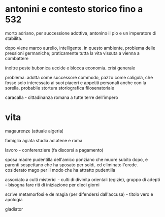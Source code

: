 # antonini e contesto storico fino a 532

morto adriano, per successione adottiva, antonino il pio e un imperatore di stabilita.

dopo viene marco aurelio, intelligente. in questo ambiente, problema delle pressioni germaniche; praticamente tutta la vita vissuta a vienna a combattere

inoltre peste bubonica uccide e blocca economia. crisi generale

problema: adotta come successore commodo, pazzo come caligola, che fosse solo interessato ai suoi piaceri e appetiti personali anche con la sorella. probablie stortura storiografica filosenatoriale

caracalla - cittadinanza romana a tutte terre dell'impero

# vita

magaurenze (attuale algeria)

famiglia agiata studia ad atene e roma

lavoro - conferenziere (fa discorsi a pagamento)

sposa madre pudentilla dell'amico ponziano che muore subito dopo, e parenti sospettano che ha sposato per soldi, ed eliminato l'erede. cosiderato mago per il modo che ha attratto pudentilla

associato a culti misterici - culti di divinita orientali (egizie), gruppo di adepti - bisogna fare riti di iniziazione per dieci giorni

scrive metamorfosi e de magia (per difendersi dall'accusa) - titolo vero e apologia




gladiator
